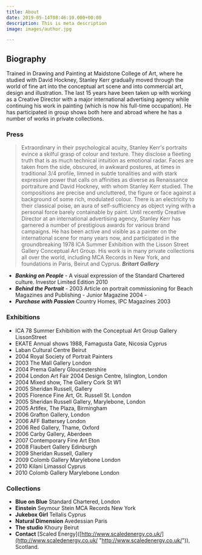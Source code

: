 ```yaml
---
title: About
date: 2019-05-14T08:46:10.000+00:00
description: This is meta description
image: images/author.jpg

---
```

## Biography

Trained in Drawing and Painting at Maidstone College of Art, where he studied with David Hockney, Stanley Kerr gradually moved through the world of fine art into the conceptual art scene and into commercial art, design and illustration. The last 15 years have been taken up with working as a Creative Director with a major international advertising agency while continuing his work in painting (which is now his full-time occupation). He has participated in group shows both here and abroad where he has a number of works in private collections.

### Press

> Extraordinary in their psychological acuity, Stanley Kerr's portraits evince a skilful grasp of colour and texture. They disclose a fleeting truth that is as much technical intuition as emotional radar. Faces are taken from the side, obscured, in awkward postures, at times in traditional 3/4 profile, limned in subtle tonalities and with stark expressive power that calls on affinities as diverse as Renaissance portraiture and David Hockney, with whom Stanley Kerr studied. The compositions are precise and uncluttered, the figure or face against a background of some rich, modulated colour. There is an electricity to their classical poise, an aura of self-sufficiency as object vying with a personal force barely containable by paint. Until recently Creative Director at an international advertising agency, Stanley Kerr has garnered a number of prestigious awards for various brand campaigns. He has been active and visible as a painter on the international scene for many years now, and participated in the groundbreaking 1978 ICA Summer Exhibition with the Lisson Street Gallery Conceptual Art Group. His work is in many private collections all over the world, including MCA Records in New York, and foundations in Paris, Beirut and Cyprus. **_Britart Gallery_**

* **_Banking on People_** - A visual expression of the Standard Chartered culture. Investor Limited Edition 2010
* **_Behind the Portrait_** - 2003 Article on portrait commissioning for Beach Magazines and Publishing - Junior Magazine 2004 -
* **_Purchase with Passion_** Country Homes, IPC Magazines 2003


### Exhibitions

* ICA 78 Summer Exhibition with the Conceptual Art Group Gallery LissonStreet
* EKATE Annual shows 1988, Famagusta Gate, Nicosia Cyprus
* Laban Cultural Centre Beirut
* 2004 Royal Society of Portrait Painters
* 2003 The Mall Gallery London
* 2004 Prema Gallery Gloucestershire
* 2004 London Art Fair 2004 Design Centre, Islington, London
* 2004 Mixed show, The Gallery Cork St W1
* 2005 Sheridan Russell, Gallery
* 2005 Florence Fine Art, Gt. Russell St. London
* 2005 Sheridan Russell Gallery, Marylebone, London
* 2005 Artifex, The Plaza, Birmingham
* 2006 Grafton Gallery, London
* 2006 AFF Battersey London
* 2006 Red Gallery, Thame, Oxford
* 2006 Carby Gallery, Aberdeen
* 2007 Contemporary Fine Art Eton
* 2008 Flaubert Gallery Edinburgh
* 2009 Sheridan Russell, Gallery
* 2009 Colomb Gallery Marylebone London
* 2010 Kilani Limassol Cyprus
* 2010 Colomb Gallery Marylebone London


### Collections

* **Blue on Blue** Standard Chartered, London
* **Einstein** Seymour Stein MCA Records New York
* **Jukebox Girl** Tellalis Cyprus
* **Natural Dimension** Avedessian Paris
* **The studio** Khoury Beirut
* **Contact** \[Scaled Energy\]([http://www.scaledenergy.co.uk/](http://www.scaledenergy.co.uk/ "http://www.scaledenergy.co.uk/")), Scotland.